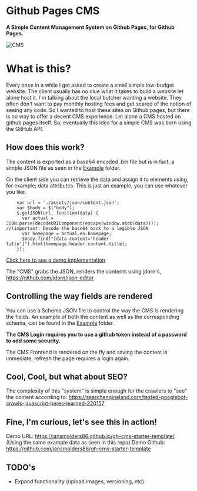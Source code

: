 Github Pages CMS
=============

__A Simple Content Management System on Github Pages, for Github Pages.__ 

![CMS](https://raw.githubusercontent.com/jansmolders86/gh-cms/master/example/cms.gif)

What is this?
=========================

Every once in a while I get asked to create a small simple low-budget website. The client usually has no clue what it takes to build a website let alone host it. I'm talking about the local butcher wanting a website. They often don't want to pay monthly hosting fees and get scared of the notion of seeing any code. So I wanted to host these sites on Github pages, but there is no way to offer a decent CMS experience. Let alone a CMS hosted on github pages itself. So, eventually this idea for a simple CMS was born using the GitHub API. 

How does this work?
-------------

The content is exported as a base64 encoded .bin file but is in fact, a simple JSON file as seen in the [Example](https://github.com/jansmolders86/gh-cms/tree/master/example) folder. 

On the client side you can retrieve the data and assign it to elements using, for example; data attributes. 
This is just an example, you can use whatever you like. 

``` JS
    var url = './assets/json/content.json';
    var $body = $("body");
    $.getJSON(url, function(data) {
      var actual = JSON.parse(decodeURIComponent(escape(window.atob(data))));  //!important: Decode the base64 back to a legible JSON 
      var homepage = actual.en.homepage;
      $body.find("[data-content='header-title']").html(homepage.header.content.title);
    });
```
[Click here to see a demo implementation](https://github.com/jansmolders86/gh-cms-starter-template/assets/javascript/dev/locale.js)

The "CMS" grabs the JSON, renders the contents using jdorn's, https://github.com/jdorn/json-editor

Controlling the way fields are rendered
-------------
You can use a Schema JSON file to control the way the CMS is rendering the fields. 
An example of both the content as well as the corresponding schema, can be found in the [Example](https://github.com/jansmolders86/gh-cms/tree/master/example) folder.

__The CMS Login requires you to use a github token instead of a password to add some security.__

The CMS Frontend is rendered on the fly and saving the content is immediate, refresh the page requires a login again. 

Cool, Cool, but what about SEO?
-------------

The complexity of this "system" is simple enough for the crawlers to "see" the content according to:
https://searchengineland.com/tested-googlebot-crawls-javascript-heres-learned-220157

Fine, I'm curious, let's see this in action!
------------

Demo URL: https://jansmolders86.github.io/gh-cms-starter-template/  (Using the same example data as seen in this repo)
Demo Github: https://github.com/jansmolders86/gh-cms-starter-template 

TODO's
-------------
* Expand functionality (upload images, versioning, etc)
